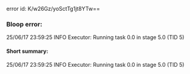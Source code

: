 error id: K/w26Gz/yoSctTg1jt8YTw==
### Bloop error:

25/06/17 23:59:25 INFO Executor: Running task 0.0 in stage 5.0 (TID 5)
#### Short summary: 

25/06/17 23:59:25 INFO Executor: Running task 0.0 in stage 5.0 (TID 5)